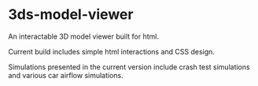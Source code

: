 # 3ds-model-viewer
An interactable 3D model viewer built for html. 

Current build includes simple html interactions and CSS design. 

Simulations presented in the current version include crash test simulations and various car airflow simulations.
